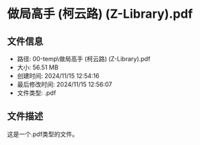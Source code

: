 ﻿# 做局高手 (柯云路) (Z-Library).pdf

## 文件信息
- 路径: 00-temp\做局高手 (柯云路) (Z-Library).pdf
- 大小: 56.51 MB
- 创建时间: 2024/11/15 12:54:16
- 最后修改时间: 2024/11/15 12:56:07
- 文件类型: .pdf

## 文件描述
这是一个.pdf类型的文件。

